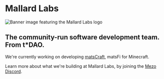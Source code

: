# Mallard Labs
![Banner image featuring the Mallard Labs logo](https://github.com/MallardLabs/.github/blob/0ddd2d4aca3d90440589bdc9fbaa3130c026435a/profile/mallardlabs%20banner.png)

## The community-run software development team. From t*DAO.

We're currently working on developing [matsCraft](https://github.com/MallardLabs/matsCraft/), matsFi for Minecraft.

Learn more about what we're building at Mallard Labs, by joining the [Mezo Discord](https://discord.mezo.org).
